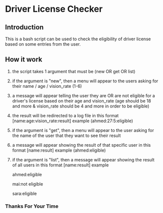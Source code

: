 # Driver License Checker

## Introduction

This is a bash script can be used to check the eligibility of driver license based on some entries from the user. 

## How it work

1. the script takes 1 argument that must be (new OR get OR list)

2. if the argument is "new", then a menu will appear to the users asking for their name / age / vision_rate (1-6)

3. a message will appear telling the user they are OR are not eligible for a driver's license based on their age and vision_rate (age should be 18 and more & vision_rate should be 4 and more in order to be eligible)

4. the result will be redirected to a log file in this format [name:age:vision_rate:result] example (ahmed:27:5:eligible)

5. if the argument is "get", then a menu will appear to the user asking for the name of the user that they want to see their result

6. a message will appear showing the result of that specific user in this format [name:result] example (ahmed:eligible)

7. if the argument is "list", then a message will appear showing the result of all users in this format [name:result] example

   ahmed:eligible
   
   mai:not eligible
   
   sara:eligible

### Thanks For Your Time
